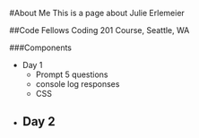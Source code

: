 #About Me
This is a page about Julie Erlemeier

##Code Fellows Coding 201 Course, Seattle, WA

###Components
- Day 1
  - Prompt 5 questions
  - console log responses
  - CSS
- Day 2
  - 

